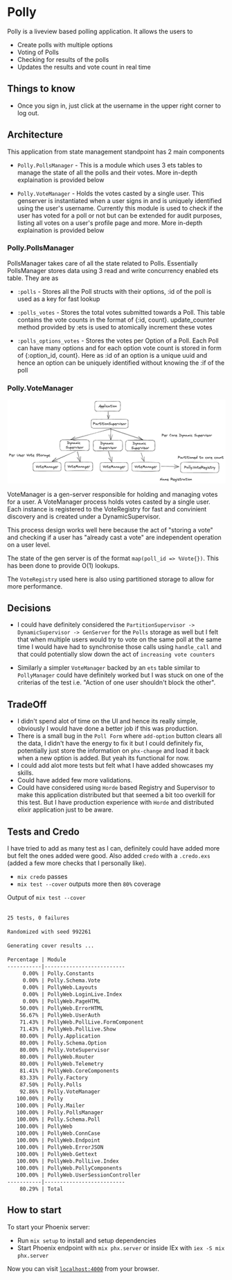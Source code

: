 # Polly

Polly is a liveview based polling application. It allows the users to

- Create polls with multiple options
- Voting of Polls
- Checking for results of the polls
- Updates the results and vote count in real time

## Things to know

- Once you sign in, just click at the username in the upper right corner to log out.

## Architecture

This application from state management standpoint has 2 main components

- `Polly.PollsManager` - This is a module which uses 3 ets tables to manage the state of all the polls and their votes. More in-depth explaination is provided below

- `Polly.VoteManager` - Holds the votes casted by a single user. This genserver is instantiated when a user signs
in and is uniquely identified using the user's username. Currently this module is used to check if the user has 
voted for a poll or not but can be extended for audit purposes, listing all votes on a user's profile page and more. More in-depth explaination is provided below

### Polly.PollsManager

PollsManager takes care of all the state related to Polls.
Essentially PollsManager stores data using 3 read and write concurrency enabled ets table.
They are as

  * `:polls` - Stores all the Poll structs with their options, :id of the poll is used as a key
    for fast lookup

  * `:polls_votes` - Stores the total votes submitted towards a Poll. This table contains the vote
  counts in the format of {:id, count}. update_counter method provided by :ets is used to atomically
  increment these votes

  * `:polls_options_votes` - Stores the votes per Option of a Poll. Each Poll can have many options
  and for each option vote count is stored in form of {:option_id, count}. Here as :id of an option
  is a unique uuid and hence an option can be uniquely identified without knowing the :if of the poll

### Polly.VoteManager

![VoteManager](docs/voteManager.png?raw=true "VoteManager")

VoteManager is a gen-server responsible for holding and managing votes for a user.
A VoteManager process holds votes casted by a single user. Each instance is registered to the VoteRegistry for fast and convinient discovery and is created under a DynamicSupervisor.

This process design works well here because the act of "storing a vote" and checking if a user has "already cast a vote" are independent operation on a user level.

The state of the gen server is of the format `map(poll_id => %Vote{})`. This has been done to provide O(1) lookups.

The `VoteRegistry` used here is also using partitioned storage to allow for more performance.

## Decisions

- I could have definitely considered the `PartitionSupervisor -> DynamicSupervisor -> GenServer` for the `Polls` storage as well but I felt that when multiple users would try to vote on the same poll at the same time I would have had to synchronise those calls using `handle_call` and that could potentially slow down the act of `increasing vote counters`

- Similarly a simpler `VoteManager` backed by an `ets` table similar to `PollyManager` could have definitely worked but I was stuck on one of the criterias of the test i.e. "Action of one user shouldn't block the other".

## TradeOff

- I didn't spend alot of time on the UI and hence its really simple, obviously I would have done a better job if this was production.
- There is a small bug in the `Poll Form` where `add-option` button clears all the data, I didn't have the energy to fix it but I could definitely fix, potentially just store the information on `phx-change` and load it back when a new option is added. But yeah its functional for now.
- I could add alot more tests but felt what I have added showcases my skills.
- Could have added few more validations.
- Could have considered using `Horde` based Registry and Supervisor to make this application distributed but that seemed a bit too overkill for this test. But I have production experience with `Horde` and distributed elixir application just to be aware.

## Tests and Credo

I have tried to add as many test as I can, definitely could have added more but felt the ones added were good.
Also added `credo` with a `.credo.exs` (added a few more checks that I personally like). 

- `mix credo` passes
- `mix test --cover` outputs more then `80%` coverage


Output of `mix test --cover`

```

25 tests, 0 failures

Randomized with seed 992261

Generating cover results ...

Percentage | Module
-----------|--------------------------
     0.00% | Polly.Constants
     0.00% | Polly.Schema.Vote
     0.00% | PollyWeb.Layouts
     0.00% | PollyWeb.LoginLive.Index
     0.00% | PollyWeb.PageHTML
    50.00% | PollyWeb.ErrorHTML
    56.67% | PollyWeb.UserAuth
    71.43% | PollyWeb.PollLive.FormComponent
    71.43% | PollyWeb.PollLive.Show
    80.00% | Polly.Application
    80.00% | Polly.Schema.Option
    80.00% | Polly.VoteSupervisor
    80.00% | PollyWeb.Router
    80.00% | PollyWeb.Telemetry
    81.41% | PollyWeb.CoreComponents
    83.33% | Polly.Factory
    87.50% | Polly.Polls
    92.86% | Polly.VoteManager
   100.00% | Polly
   100.00% | Polly.Mailer
   100.00% | Polly.PollsManager
   100.00% | Polly.Schema.Poll
   100.00% | PollyWeb
   100.00% | PollyWeb.ConnCase
   100.00% | PollyWeb.Endpoint
   100.00% | PollyWeb.ErrorJSON
   100.00% | PollyWeb.Gettext
   100.00% | PollyWeb.PollLive.Index
   100.00% | PollyWeb.PollyComponents
   100.00% | PollyWeb.UserSessionController
-----------|--------------------------
    80.29% | Total

```

## How to start

To start your Phoenix server:

  * Run `mix setup` to install and setup dependencies
  * Start Phoenix endpoint with `mix phx.server` or inside IEx with `iex -S mix phx.server`

Now you can visit [`localhost:4000`](http://localhost:4000) from your browser.
